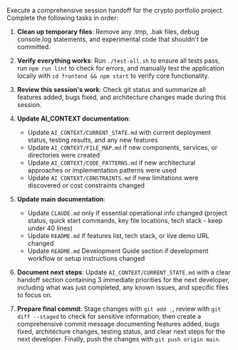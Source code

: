 Execute a comprehensive session handoff for the crypto portfolio project. Complete the following tasks in order:

1. **Clean up temporary files**: Remove any .tmp, .bak files, debug console.log statements, and experimental code that shouldn't be committed.

2. **Verify everything works**: Run `./test-all.sh` to ensure all tests pass, run `npm run lint` to check for errors, and manually test the application locally with `cd frontend && npm start` to verify core functionality.

3. **Review this session's work**: Check git status and summarize all features added, bugs fixed, and architecture changes made during this session.

4. **Update AI_CONTEXT documentation**:
   - Update `AI_CONTEXT/CURRENT_STATE.md` with current deployment status, testing results, and any new features
   - Update `AI_CONTEXT/FILE_MAP.md` if new components, services, or directories were created
   - Update `AI_CONTEXT/CODE_PATTERNS.md` if new architectural approaches or implementation patterns were used
   - Update `AI_CONTEXT/CONSTRAINTS.md` if new limitations were discovered or cost constraints changed

5. **Update main documentation**:
   - Update `CLAUDE.md` only if essential operational info changed (project status, quick start commands, key file locations, tech stack - keep under 40 lines)
   - Update `README.md` if features list, tech stack, or live demo URL changed
   - Update `README.md` Development Guide section if development workflow or setup instructions changed

6. **Document next steps**: Update `AI_CONTEXT/CURRENT_STATE.md` with a clear handoff section containing 3 immediate priorities for the next developer, including what was just completed, any known issues, and specific files to focus on.

7. **Prepare final commit**: Stage changes with `git add .`, review with `git diff --staged` to check for sensitive information, then create a comprehensive commit message documenting features added, bugs fixed, architecture changes, testing status, and clear next steps for the next developer. Finally, push the changes with `git push origin main`.